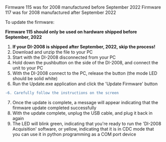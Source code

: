 Firmware 115 was for 2008 manufactured before September 2022
Firmware 117 was for 2008 manufactured after September 2022

To update the firmware:

**Firmware 115 should only be used on hardware shipped before September, 2022**

1. **If your DI-2008 is shipped after September, 2022, skip the process!**
2. Download and unzip the file to your PC
3. Start with the DI-2008 disconnected from your PC
4. Hold down the pushbutton on the side of the DI-2008, and connect the unit to your PC
5. With the DI-2008 connect to the PC, release the button (the mode LED should be solid white)
6. Run the Update.exe application and click the 'Update Firmware' button 

```diff
-6. Carefully follow the instructions on the screen
```

7. Once the update is complete, a message will appear indicating that the firmware update completed successfully
8. With the update complete, unplug the USB cable, and plug it back in again
9. The LED will blink green, indicating that you're ready to run the 'DI-2008 Acquisition' software, or yellow, indicating that it is in CDC mode that you can use it in python programming as a COM port device
